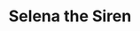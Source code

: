 ---
layout: reference
category: person
title: Selena the Siren
species: Human
aspects:
  - name: Songstress of Secrets and Shadows
  - name: A Web of Lies Ready to Snap
  - name: Irresistible Allure
    known: true
  - name: Knives in the Dark
  - name: Double Agent, Double Life
sections:
  - title: Appearance
    content: >-
      Selena is strikingly beautiful, with mesmerizing eyes and a voice that can command attention—or compel obedience.
      She wears form-fitting clothes lined with hidden gadgets.
  - title: Background
    content: >-
      Selena uses her talents to gather information and manipulate events, often blurring the line between ally and
      enemy. Her origins are shrouded in mystery, and she claims to serve no one but herself.
---
